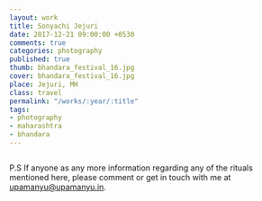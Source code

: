 ```yaml
---
layout: work
title: Sonyachi Jejuri
date: 2017-12-21 09:00:00 +0530
comments: true
categories: photography
published: true
thumb: bhandara_festival_16.jpg
cover: bhandara_festival_16.jpg
place: Jejuri, MH
class: travel
permalink: "/works/:year/:title"
tags:
- photography
- maharashtra
- bhandara
---
```

<figure>
  <img src="/images/works/bhandara_festival_16/.jpg" alt="">
  <figcaption></figcaption>
</figure>

P.S If anyone as any more information regarding any of the rituals mentioned here, please comment or get in touch with me at <a href="mailto:upamanyu@upamanyu.in" target="_blank">upamanyu@upamanyu.in</a>.